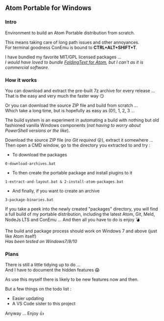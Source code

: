 ## Atom Portable for Windows
### Intro
Environment to build an Atom Portable distribution from scratch.

This means taking care of long path issues and other annoyances.  
For terminal goodness ConEmu is bound to **CTRL+ALT+SHIFT+T**.

I have bundled my favorite MIT/GPL licensed packages ...  
*I would have loved to bundle [FoldingText for Atom](https://atom.io/packages/foldingtext-for-atom), but I can't as it is commercial software.*

### How it works
You can download and extract the pre-built 7z archive for every release ...  
That is the easy and very much the faster way :smirk:

Or you can download the source ZIP file and build from scratch ...  
Which take a long time, but is hopefully as easy as (0!), 1, 2, 3 ...

The build system is an experiment in automating a build with nothing but old fashioned vanilla Windows components (*not having to worry about PowerShell versions or the like*).

Download the source ZIP file (*no Git required* :stuck_out_tongue_winking_eye:), extract it somewhere ...  
Then open a CMD window, go to the directory you extracted to and try :

- To download the packages   
```
0-download-archives.bat
```
- To then create the portable package and install plugins to it  
```
1-extract-and-layout.bat & 2-install-atom-packages.bat
```
- And finally, if you want to create an archive  
```
3-package-binaries.bat
```

If you take a peek into the newly created "packages" directory, you will find a full build of my portable distribution, including the latest Atom, Git, Meld, NodeJs LTS and ConEmu ... And then all you have to do is enjoy :bomb:

The build and package process should work on Windows 7 and above (just like Atom itself)  
*Has been tested on Windows7/8/10*

### Plans

There is still a little tidying up to do ...  
And I have to document the hidden features :scream:  

As use this myself there is likely to be new features now and then.

But a few things on the todo list :
- Easier updating
- A VS Code sister to this project

Anyway ... 
Enjoy :thumbsup:

